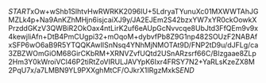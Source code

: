 $START$xOw+wShb1SlhtvHwRWRKK2096lU+5LdryaTYunuXc01MXWWTAhJGMZLk4p+Na9AnKZhMHjn6isjcaiXJ9y/JA2EJEm2S42bzxYW7xYR0ckOowkXPrzddGKzV3QWBiR2OkOax4ntLirK2uf6eAUpGcNvvcqe8UbJtd3FfQEm9v9x4kewjliAfn+DtB4PmCUgpi32+mOqoM+dybvfPb8Z9G1np482SOUzF2NABAfxSFP6wO6aB9R5YTQQKAwIlSnNsq4YNhMjNMOTAt9D/FNP2tD9u/dJFLg/ca3ZBZWOmGiOM68GirCKbRM+XRNVZvfUQtd2USnARzsrf66C/BIzgaae8ZLp2Hm3Y0kWroiVCl46P2tiRtZoVIRULJAVYpK6Ixr4FRSY7N2+YaRLsKzeZX8M2PqU7x/a7LMBN9YL9PXXghMtCF/OJkrX1IRgzMxkS$END$